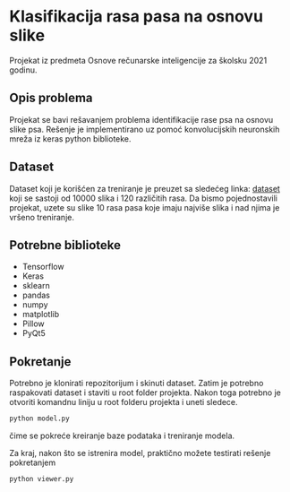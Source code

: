 # Klasifikacija rasa pasa na osnovu slike
Projekat iz predmeta Osnove rečunarske inteligencije za školsku 2021 godinu. 

## Opis problema
Projekat se bavi rešavanjem problema identifikacije rase psa na osnovu slike psa. Rešenje je implementirano uz pomoć konvolucijskih neuronskih mreža iz keras python biblioteke.

## Dataset
Dataset koji je korišćen za treniranje je preuzet sa sledećeg linka: [dataset](https://www.kaggle.com/c/dog-breed-identification/data) koji se sastoji od 10000 slika i 120 različitih rasa. Da bismo pojednostavili projekat, uzete su slike 10 rasa pasa koje imaju najviše slika i nad njima je vršeno treniranje.

## Potrebne biblioteke
- Tensorflow
- Keras
- sklearn
- pandas
- numpy
- matplotlib
- Pillow
- PyQt5

## Pokretanje
Potrebno je klonirati repozitorijum i skinuti dataset. Zatim je potrebno raspakovati dataset i staviti u root folder projekta.
Nakon toga potrebno je otvoriti komandnu liniju u root folderu projekta i uneti sledece.
```sh 
python model.py
```
čime se pokreće kreiranje baze podataka i treniranje modela.

Za kraj, nakon što se istrenira model, praktično možete testirati rešenje pokretanjem
```sh 
python viewer.py
```
